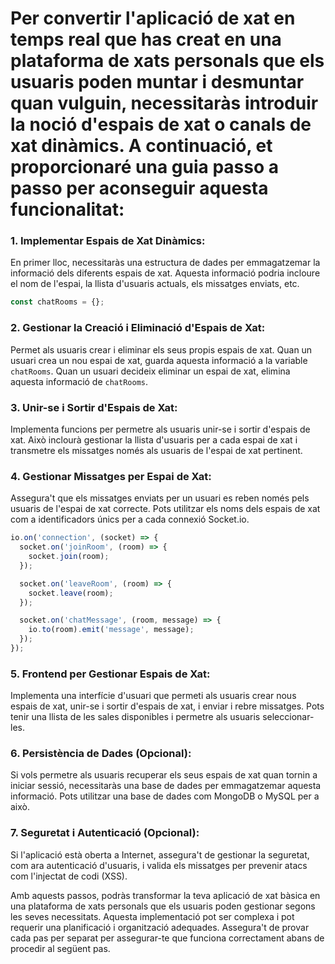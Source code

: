 # Per convertir l'aplicació de xat en temps real que has creat en una plataforma de xats personals que els usuaris poden muntar i desmuntar quan vulguin, necessitaràs introduir la noció d'espais de xat o canals de xat dinàmics. A continuació, et proporcionaré una guia passo a passo per aconseguir aquesta funcionalitat:

### 1. **Implementar Espais de Xat Dinàmics:**

En primer lloc, necessitaràs una estructura de dades per emmagatzemar la informació dels diferents espais de xat. Aquesta informació podria incloure el nom de l'espai, la llista d'usuaris actuals, els missatges enviats, etc.

```javascript
const chatRooms = {};
```

### 2. **Gestionar la Creació i Eliminació d'Espais de Xat:**

Permet als usuaris crear i eliminar els seus propis espais de xat. Quan un usuari crea un nou espai de xat, guarda aquesta informació a la variable `chatRooms`. Quan un usuari decideix eliminar un espai de xat, elimina aquesta informació de `chatRooms`.

### 3. **Unir-se i Sortir d'Espais de Xat:**

Implementa funcions per permetre als usuaris unir-se i sortir d'espais de xat. Això inclourà gestionar la llista d'usuaris per a cada espai de xat i transmetre els missatges només als usuaris de l'espai de xat pertinent.

### 4. **Gestionar Missatges per Espai de Xat:**

Assegura't que els missatges enviats per un usuari es reben només pels usuaris de l'espai de xat correcte. Pots utilitzar els noms dels espais de xat com a identificadors únics per a cada connexió Socket.io.

```javascript
io.on('connection', (socket) => {
  socket.on('joinRoom', (room) => {
    socket.join(room);
  });

  socket.on('leaveRoom', (room) => {
    socket.leave(room);
  });

  socket.on('chatMessage', (room, message) => {
    io.to(room).emit('message', message);
  });
});
```

### 5. **Frontend per Gestionar Espais de Xat:**

Implementa una interfície d'usuari que permeti als usuaris crear nous espais de xat, unir-se i sortir d'espais de xat, i enviar i rebre missatges. Pots tenir una llista de les sales disponibles i permetre als usuaris seleccionar-les.

### 6. **Persistència de Dades (Opcional):**

Si vols permetre als usuaris recuperar els seus espais de xat quan tornin a iniciar sessió, necessitaràs una base de dades per emmagatzemar aquesta informació. Pots utilitzar una base de dades com MongoDB o MySQL per a això.

### 7. **Seguretat i Autenticació (Opcional):**

Si l'aplicació està oberta a Internet, assegura't de gestionar la seguretat, com ara autenticació d'usuaris, i valida els missatges per prevenir atacs com l'injectat de codi (XSS).

Amb aquests passos, podràs transformar la teva aplicació de xat bàsica en una plataforma de xats personals que els usuaris poden gestionar segons les seves necessitats. Aquesta implementació pot ser complexa i pot requerir una planificació i organització adequades. Assegura't de provar cada pas per separat per assegurar-te que funciona correctament abans de procedir al següent pas.